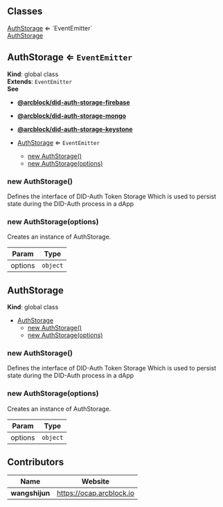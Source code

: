 
## Classes

<dl>
<dt><a href="#AuthStorage">AuthStorage</a> ⇐ `EventEmitter`</dt>
<dd></dd>
<dt><a href="#AuthStorage">AuthStorage</a></dt>
<dd></dd>
</dl>


## AuthStorage ⇐ `EventEmitter`

**Kind**: global class  
**Extends**: `EventEmitter`  
**See**

* [**@arcblock/did-auth-storage-firebase**](https://github.com/arcblock/did-auth-storage-firebase)
* [**@arcblock/did-auth-storage-mongo**](https://github.com/arcblock/did-auth-storage-mongo)
* [**@arcblock/did-auth-storage-keystone**](https://github.com/arcblock/did-auth-storage-keystone)


* [AuthStorage](#AuthStorage) ⇐ `EventEmitter`
  * [new AuthStorage()](#new_AuthStorage_new)
  * [new AuthStorage(options)](#new_AuthStorage_new)

### new AuthStorage()

Defines the interface of DID-Auth Token Storage
Which is used to persist state during the DID-Auth process in a dApp

### new AuthStorage(options)

Creates an instance of AuthStorage.

| Param   | Type     |
| ------- | -------- |
| options | `object` |


## AuthStorage

**Kind**: global class  

* [AuthStorage](#AuthStorage)
  * [new AuthStorage()](#new_AuthStorage_new)
  * [new AuthStorage(options)](#new_AuthStorage_new)

### new AuthStorage()

Defines the interface of DID-Auth Token Storage
Which is used to persist state during the DID-Auth process in a dApp

### new AuthStorage(options)

Creates an instance of AuthStorage.

| Param   | Type     |
| ------- | -------- |
| options | `object` |


## Contributors

| Name           | Website                    |
| -------------- | -------------------------- |
| **wangshijun** | <https://ocap.arcblock.io> |
